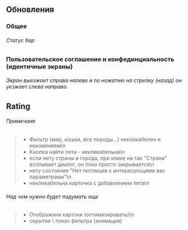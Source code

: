 ## Обновления
### Общее
###### Статус бар
### Пользовательское соглашение и конфединциальность (идентичные экраны)
###### Экран выезжает справа налево и по нажатию на стрелку (назад) он уезжает слева направо.
## Rating
###### Примечаия
> - Фильтр (мир, кошки, все породы...) некликабелен и неизменяем\n
> - Кнопка найти пета - некликабельна\n
> - если нету страны и города, при клике на так "Страна" всплывает диалог, он пока просто закрывается\n
> - нету состояния "Нет питомцев с интересующими вас параметрами"\n
> - некликабельна карточка с добавлением пета\n
###### Над чем нужно будет подумать еще
> - Отображени картоки (оптимизировать)\n
> - скрытие \ показ фильтра (анимация)
